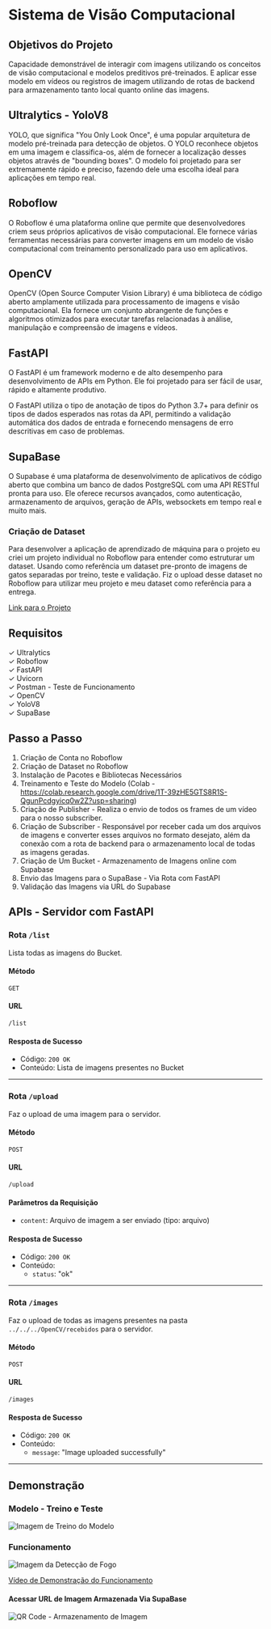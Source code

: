 # Sistema de Visão Computacional 

## Objetivos do Projeto 
Capacidade demonstrável de interagir com imagens utilizando os conceitos de visão computacional e modelos preditivos pré-treinados. E aplicar esse modelo em vídeos ou registros de imagem utilizando de rotas de backend para armazenamento tanto local quanto online das imagens.  

## Ultralytics - YoloV8
YOLO, que significa "You Only Look Once", é uma popular arquitetura de modelo pré-treinada para detecção de objetos. O YOLO reconhece objetos em uma imagem e classifica-os, além de fornecer a localização desses objetos através de "bounding boxes". O modelo foi projetado para ser extremamente rápido e preciso, fazendo dele uma escolha ideal para aplicações em tempo real.

## Roboflow
O Roboflow é uma plataforma online que permite que desenvolvedores criem seus próprios aplicativos de visão computacional. Ele fornece várias ferramentas necessárias para converter imagens em um modelo de visão computacional com treinamento personalizado para uso em aplicativos.

## OpenCV
OpenCV (Open Source Computer Vision Library) é uma biblioteca de código aberto amplamente utilizada para processamento de imagens e visão computacional. Ela fornece um conjunto abrangente de funções e algoritmos otimizados para executar tarefas relacionadas à análise, manipulação e compreensão de imagens e vídeos.

## FastAPI
O FastAPI é um framework moderno e de alto desempenho para desenvolvimento de APIs em Python. Ele foi projetado para ser fácil de usar, rápido e altamente produtivo.

O FastAPI utiliza o tipo de anotação de tipos do Python 3.7+ para definir os tipos de dados esperados nas rotas da API, permitindo a validação automática dos dados de entrada e fornecendo mensagens de erro descritivas em caso de problemas. 

## SupaBase
O Supabase é uma plataforma de desenvolvimento de aplicativos de código aberto que combina um banco de dados PostgreSQL com uma API RESTful pronta para uso. Ele oferece recursos avançados, como autenticação, armazenamento de arquivos, geração de APIs, websockets em tempo real e muito mais.

### Criação de Dataset 
Para desenvolver a aplicação de aprendizado de máquina para o projeto eu criei um projeto individual no Roboflow para entender como estruturar um dataset. Usando como referência um dataset pre-pronto de imagens de gatos separadas por treino, teste e validação. Fiz o upload desse dataset no Roboflow para utilizar meu projeto e meu dataset como referência para a entrega. 

[Link para o Projeto](https://universe.roboflow.com/gabrielainteli/cats_find)

## Requisitos
✓ Ultralytics<br>
✓ Roboflow<br>
✓ FastAPI<br> 
✓ Uvicorn<br> 
✓ Postman - Teste de Funcionamento<br> 
✓ OpenCV<br> 
✓ YoloV8<br>
✓ SupaBase<br>  

## Passo a Passo 
1. Criação de Conta no Roboflow 
2. Criação de Dataset no Roboflow 
3. Instalação de Pacotes e Bibliotecas Necessários 
4. Treinamento e Teste do Modelo (Colab - https://colab.research.google.com/drive/1T-39zHE5GTS8R1S-QgunPcdgyicq0w2Z?usp=sharing)
5. Criação de Publisher - Realiza o envio de todos os frames de um vídeo para o nosso subscriber. 
6. Criação de Subscriber - Responsável por receber cada um dos arquivos de imagens e converter esses arquivos no formato desejato, além da conexão com a rota de backend para o armazenamento local de todas as imagens geradas. 
7. Criação de Um Bucket - Armazenamento de Imagens online com Supabase 
8. Envio das Imagens para o SupaBase - Via Rota com FastAPI 
9. Validação das Imagens via URL do Supabase 


## APIs - Servidor com FastAPI 

### Rota `/list`

Lista todas as imagens do Bucket.

#### Método
`GET`

#### URL
`/list`

#### Resposta de Sucesso
- Código: `200 OK`
- Conteúdo: Lista de imagens presentes no Bucket

---

### Rota `/upload`

Faz o upload de uma imagem para o servidor.

#### Método
`POST`

#### URL
`/upload`

#### Parâmetros da Requisição
- `content`: Arquivo de imagem a ser enviado (tipo: arquivo)

#### Resposta de Sucesso
- Código: `200 OK`
- Conteúdo:
  - `status`: "ok"

---

### Rota `/images`

Faz o upload de todas as imagens presentes na pasta `../../../OpenCV/recebidos` para o servidor.

#### Método
`POST`

#### URL
`/images`

#### Resposta de Sucesso
- Código: `200 OK`
- Conteúdo:
  - `message`: "Image uploaded successfully"

---

## Demonstração 
### Modelo - Treino e Teste 
![Imagem de Treino do Modelo](./media/training_model.png)

### Funcionamento 
![Imagem da Detecção de Fogo](./media/detection_image.png)<br>

[Vídeo de Demonstração do Funcionamento](https://youtu.be/OF1IXWf8eNA)<br>

#### Acessar URL de Imagem Armazenada Via SupaBase 
![QR Code - Armazenamento de Imagem](./media/qr_code.png)<br>

